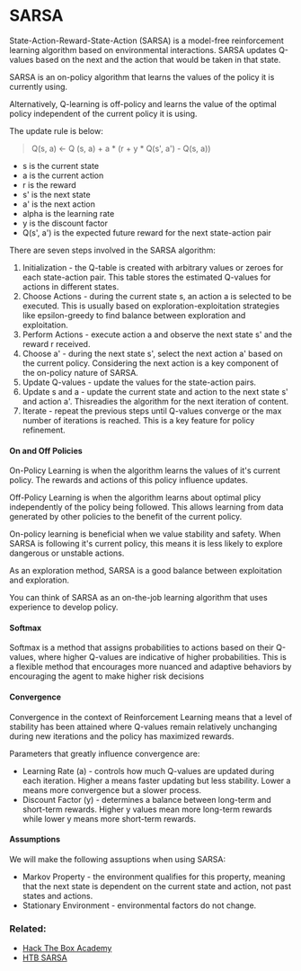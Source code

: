 # SARSA

State-Action-Reward-State-Action (SARSA) is a model-free reinforcement learning algorithm based on environmental interactions. SARSA updates Q-values based on the next and the action that would be taken in that state.

SARSA is an on-policy algorithm that learns the values of the policy it is currently using. 

Alternatively, Q-learning is off-policy and learns the value of the optimal policy independent of the current policy it is using.

The update rule is below:

>Q(s, a) <- Q (s, a) + a \* (r + y \* Q(s', a') - Q(s, a))

- s is the current state
- a is the current action
- r is the reward
- s' is the next state
- a' is the next action
- alpha is the learning rate
- y is the discount factor
- Q(s', a') is the expected future reward for the next state-action pair

There are seven steps involved in the SARSA algorithm:

1. Initialization - the Q-table is created with arbitrary values or zeroes for each state-action pair. This table stores the estimated Q-values for actions in different states.
2. Choose Actions - during the current state s, an action a is selected to be executed. This is usually based on exploration-exploitation strategies like epsilon-greedy to find balance between exploration and exploitation.
3. Perform Actions - execute action a and observe the next state s' and the reward r received. 
4. Choose a' - during the next state s', select the next action a' based on the current policy. Considering the next action is a key component of the on-policy nature of SARSA.
5. Update Q-values - update the values for the state-action pairs.
6. Update s and a - update the current state and action to the next state s' and action a'. Thisreadies the algorithm for the next iteration of content.
7. Iterate - repeat the previous steps until Q-values converge or the max number of iterations is reached. This is a key feature for policy refinement.

#### On and Off Policies

On-Policy Learning is when the algorithm learns the values of it's current policy. The rewards and actions of this policy influence updates.

Off-Policy Learning is when the algorithm learns about optimal plicy independently of the policy being followed. This allows learning from data generated by other policies to the benefit of the current policy.

On-policy learning is beneficial when we value stability and safety. When SARSA is following it's current policy, this means it is less likely to explore dangerous or unstable actions.

As an exploration method, SARSA is a good balance between exploitation and exploration.

You can think of SARSA as an on-the-job learning algorithm that uses experience to develop policy.

#### Softmax

Softmax is a method that assigns probabilities to actions based on their Q-values, where higher Q-values are indicative of higher probabilities. This is a flexible method that encourages more nuanced and adaptive behaviors by encouraging the agent to make higher risk decisions

#### Convergence 

Convergence in the context of Reinforcement Learning means that a level of stability has been attained where Q-values remain relatively unchanging during new iterations and the policy has maximized rewards.

Parameters that greatly influence convergence are:

- Learning Rate (a) - controls how much Q-values are updated during each iteration. Higher a means faster updating but less stability. Lower a means more convergence but a slower process.
- Discount Factor (y) - determines a balance between long-term and short-term rewards. Higher y values mean more long-term rewards while lower y means more short-term rewards.

#### Assumptions

We will make the following assuptions when using SARSA:

- Markov Property - the environment qualifies for this property, meaning that the next state is dependent on the current state and action, not past states and actions.
- Stationary Environment - environmental factors do not change.

### Related:
- [Hack The Box Academy](https://academy.hackthebox.com/ "Hack The Box Academy Home page")
- [HTB SARSA](https://academy.hackthebox.com/module/290/section/3260 "HTB SARSA")